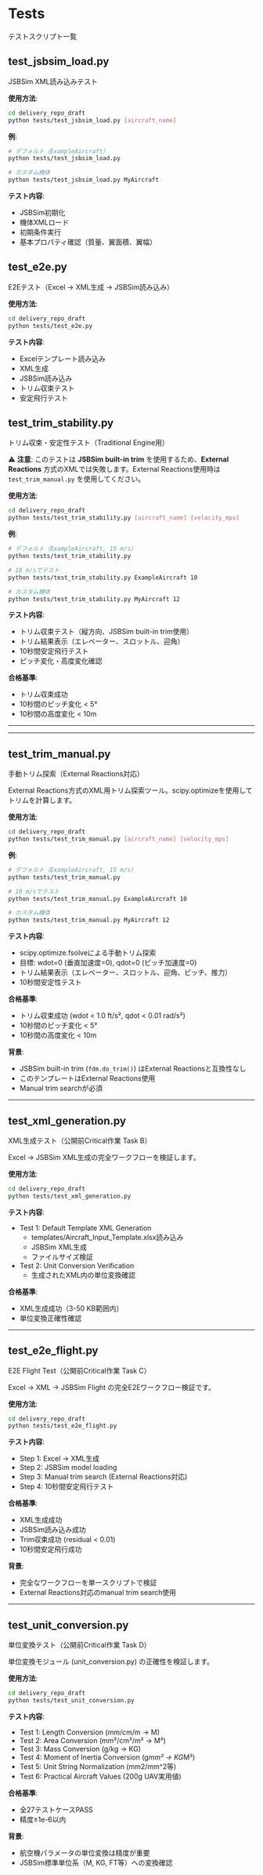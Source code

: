 # Tests

テストスクリプト一覧

## test_jsbsim_load.py

JSBSim XML読み込みテスト

**使用方法**:
```bash
cd delivery_repo_draft
python tests/test_jsbsim_load.py [aircraft_name]
```

**例**:
```bash
# デフォルト（ExampleAircraft）
python tests/test_jsbsim_load.py

# カスタム機体
python tests/test_jsbsim_load.py MyAircraft
```

**テスト内容**:
- JSBSim初期化
- 機体XMLロード
- 初期条件実行
- 基本プロパティ確認（質量、翼面積、翼幅）

## test_e2e.py

E2Eテスト（Excel → XML生成 → JSBSim読み込み）

**使用方法**:
```bash
cd delivery_repo_draft
python tests/test_e2e.py
```

**テスト内容**:
- Excelテンプレート読み込み
- XML生成
- JSBSim読み込み
- トリム収束テスト
- 安定飛行テスト

## test_trim_stability.py

トリム収束・安定性テスト（Traditional Engine用）

⚠️ **注意**: このテストは **JSBSim built-in trim** を使用するため、**External Reactions** 方式のXMLでは失敗します。External Reactions使用時は `test_trim_manual.py` を使用してください。

**使用方法**:
```bash
cd delivery_repo_draft
python tests/test_trim_stability.py [aircraft_name] [velocity_mps]
```

**例**:
```bash
# デフォルト（ExampleAircraft, 15 m/s）
python tests/test_trim_stability.py

# 10 m/sでテスト
python tests/test_trim_stability.py ExampleAircraft 10

# カスタム機体
python tests/test_trim_stability.py MyAircraft 12
```

**テスト内容**:
- トリム収束テスト（縦方向、JSBSim built-in trim使用）
- トリム結果表示（エレベーター、スロットル、迎角）
- 10秒間安定飛行テスト
- ピッチ変化・高度変化確認

**合格基準**:
- トリム収束成功
- 10秒間のピッチ変化 < 5°
- 10秒間の高度変化 < 10m

---

---

## test_trim_manual.py

手動トリム探索（External Reactions対応）

External Reactions方式のXML用トリム探索ツール。scipy.optimizeを使用してトリムを計算します。

**使用方法**:
```bash
cd delivery_repo_draft
python tests/test_trim_manual.py [aircraft_name] [velocity_mps]
```

**例**:
```bash
# デフォルト（ExampleAircraft, 15 m/s）
python tests/test_trim_manual.py

# 10 m/sでテスト
python tests/test_trim_manual.py ExampleAircraft 10

# カスタム機体
python tests/test_trim_manual.py MyAircraft 12
```

**テスト内容**:
- scipy.optimize.fsolveによる手動トリム探索
- 目標: wdot=0 (垂直加速度=0), qdot=0 (ピッチ加速度=0)
- トリム結果表示（エレベーター、スロットル、迎角、ピッチ、推力）
- 10秒間安定性テスト

**合格基準**:
- トリム収束成功 (wdot < 1.0 ft/s², qdot < 0.01 rad/s²)
- 10秒間のピッチ変化 < 5°
- 10秒間の高度変化 < 10m

**背景**:
- JSBSim built-in trim (`fdm.do_trim()`) はExternal Reactionsと互換性なし
- このテンプレートはExternal Reactions使用
- Manual trim searchが必須

---

## test_xml_generation.py

XML生成テスト（公開前Critical作業 Task B）

Excel → JSBSim XML生成の完全ワークフローを検証します。

**使用方法**:
```bash
cd delivery_repo_draft
python tests/test_xml_generation.py
```

**テスト内容**:
- Test 1: Default Template XML Generation
  - templates/Aircraft_Input_Template.xlsx読み込み
  - JSBSim XML生成
  - ファイルサイズ検証
- Test 2: Unit Conversion Verification
  - 生成されたXML内の単位変換確認

**合格基準**:
- XML生成成功（3-50 KB範囲内）
- 単位変換正確性確認

---

## test_e2e_flight.py

E2E Flight Test（公開前Critical作業 Task C）

Excel → XML → JSBSim Flight の完全E2Eワークフロー検証です。

**使用方法**:
```bash
cd delivery_repo_draft
python tests/test_e2e_flight.py
```

**テスト内容**:
- Step 1: Excel → XML生成
- Step 2: JSBSim model loading
- Step 3: Manual trim search (External Reactions対応)
- Step 4: 10秒間安定飛行テスト

**合格基準**:
- XML生成成功
- JSBSim読み込み成功
- Trim収束成功 (residual < 0.01)
- 10秒間安定飛行成功

**背景**:
- 完全なワークフローを単一スクリプトで検証
- External Reactions対応のmanual trim search使用

---

## test_unit_conversion.py

単位変換テスト（公開前Critical作業 Task D）

単位変換モジュール (unit_conversion.py) の正確性を検証します。

**使用方法**:
```bash
cd delivery_repo_draft
python tests/test_unit_conversion.py
```

**テスト内容**:
- Test 1: Length Conversion (mm/cm/m → M)
- Test 2: Area Conversion (mm²/cm²/m² → M²)
- Test 3: Mass Conversion (g/kg → KG)
- Test 4: Moment of Inertia Conversion (g*mm² → KG*M²)
- Test 5: Unit String Normalization (mm2/mm^2等)
- Test 6: Practical Aircraft Values (200g UAV実用値)

**合格基準**:
- 全27テストケースPASS
- 精度±1e-6以内

**背景**:
- 航空機パラメータの単位変換は精度が重要
- JSBSim標準単位系（M, KG, FT等）への変換確認
